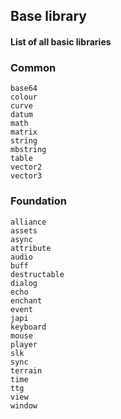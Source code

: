 ## Base library

#### List of all basic libraries

### Common

```text
base64
colour
curve
datum
math
matrix
string
mbstring
table
vector2
vector3
```

### Foundation

```text
alliance
assets
async
attribute
audio
buff
destructable
dialog
echo
enchant
event
japi
keyboard
mouse
player
slk
sync
terrain
time
ttg
view
window
```

